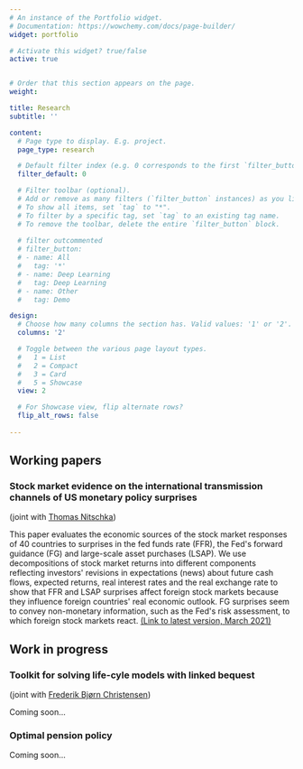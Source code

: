 ```yaml
---
# An instance of the Portfolio widget.
# Documentation: https://wowchemy.com/docs/page-builder/
widget: portfolio

# Activate this widget? true/false
active: true


# Order that this section appears on the page.
weight: 

title: Research
subtitle: ''

content:
  # Page type to display. E.g. project.
  page_type: research

  # Default filter index (e.g. 0 corresponds to the first `filter_button` instance below).
  filter_default: 0

  # Filter toolbar (optional).
  # Add or remove as many filters (`filter_button` instances) as you like.
  # To show all items, set `tag` to "*".
  # To filter by a specific tag, set `tag` to an existing tag name.
  # To remove the toolbar, delete the entire `filter_button` block.
  
  # filter outcommented
  # filter_button:
  # - name: All
  #   tag: '*'
  # - name: Deep Learning
  #   tag: Deep Learning
  # - name: Other
  #   tag: Demo

design:
  # Choose how many columns the section has. Valid values: '1' or '2'.
  columns: '2'

  # Toggle between the various page layout types.
  #   1 = List
  #   2 = Compact
  #   3 = Card
  #   5 = Showcase
  view: 2

  # For Showcase view, flip alternate rows?
  flip_alt_rows: false
  
---
```


## Working papers

### Stock market evidence on the international transmission channels of US monetary policy surprises
(joint with [Thomas Nitschka](https://sites.google.com/site/tnitschka/))

This paper evaluates the economic sources of the stock market responses of 40 countries to surprises in the fed funds rate (FFR), the Fed's forward guidance (FG) and large-scale asset purchases (LSAP). We use decompositions of stock market returns into different components reflecting investors' revisions in expectations (news) about future cash flows, expected returns, real interest rates and the real exchange rate to show that FFR and LSAP surprises affect foreign stock markets because they influence foreign countries' real economic outlook. FG surprises seem to convey non-monetary information, such as the Fed's risk assessment, to which foreign stock markets react. [(Link to latest version, March 2021)](https://www.dropbox.com/home?preview=StockMarketNews_FedMoPo.pdf)

## Work in progress

### Toolkit for solving life-cyle models with linked bequest
(joint with [Frederik Bjørn Christensen](https://www.cbs.dk/en/research/departments-and-centres/department-of-economics/staff/fbceco))

Coming soon...

### Optimal pension policy

Coming soon...

